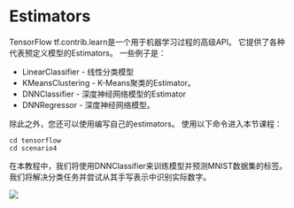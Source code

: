 # Estimators
TensorFlow tf.contrib.learn是一个用于机器学习过程的高级API。 它提供了各种代表预定义模型的Estimators。 一些例子是：

+ LinearClassifier  - 线性分类模型
+ KMeansClustering  -  K-Means聚类的Estimator。
+ DNNClassifier  - 深度神经网络模型的Estimator
+ DNNRegressor  - 深度神经网络模型。

除此之外，您还可以使用编写自己的estimators。
使用以下命令进入本节课程：
```
cd tensorflow
cd scenario4
```
在本教程中，我们将使用DNNClassifier来训练模型并预测MNIST数据集的标签。 我们将解决分类任务并尝试从其手写表示中识别实际数字。

![](http://kfcoding-static.oss-cn-hangzhou.aliyuncs.com/gitcourse-TensorFlow_getting_started/Estimators.png)


